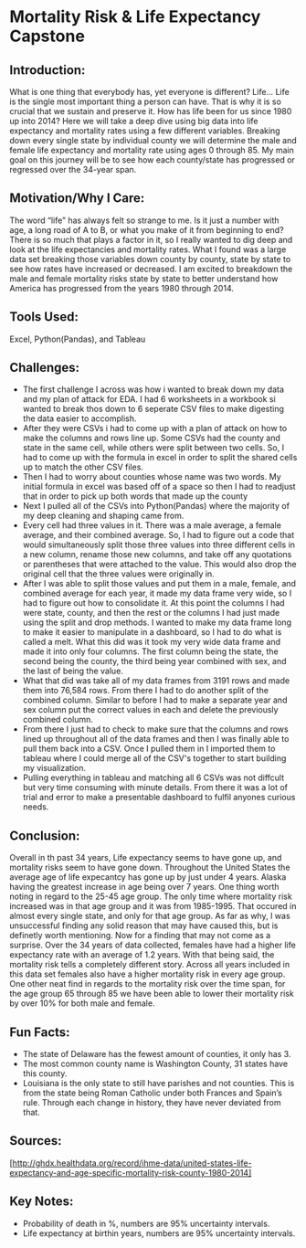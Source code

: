 
# **Mortality Risk & Life Expectancy Capstone**

 ## **Introduction:** 
What is one thing that everybody has, yet everyone is different? 
Life… Life is the single most important thing a person can have. That is 
why it is so crucial that we sustain and preserve it. How has life been 
for us since 1980 up into 2014? Here we will take a deep dive using big 
data into life expectancy and mortality rates using a few different 
variables. Breaking down every single state by individual county we will 
determine the male and female life expectancy and mortality rate using ages 
0 through 85. My main goal on this journey will be to see how each 
county/state has progressed or regressed over the 34-year span. 


## **Motivation/Why I Care:**
The word “life” has always felt so strange to me. Is it just a number with 
age, a long road of A to B, or what you make of it from beginning to end? 
There is so much that plays a factor in it, so I really wanted to dig deep
and look at the life expectancies and mortality rates. What I found was a 
large data set breaking those variables down county by county, state by 
state to see how rates have increased or decreased. I am excited to
breakdown the male and female mortality risks state by state to better
understand how America has progressed from the years 1980 through 2014.

## **Tools Used:**
Excel, Python(Pandas), and Tableau


## **Challenges:** 
- The first challenge I across was how i wanted to break down my data and my 
plan of attack for EDA. I had 6 worksheets in a workbook si wanted to break 
thos down to 6 seperate CSV files to make digesting the data easier to
accomplish.
- After they were CSVs i had to come up with a plan of attack on how to make
the columns and rows line up. Some CSVs had the county and state in the 
same cell, while others were split between two cells. So, I had to come 
up with the formula in excel in order to split the shared cells up to
match the other CSV files.
- Then I had to worry about counties whose name was two words. My initial
 formula in excel was based off of a space so then I had to readjust that
 in order to pick up both words that made up the county
- Next I pulled all of the CSVs into Python(Pandas) where the majority
 of my deep cleaning and shaping came from.
- Every cell had three values in it. There was a male average, a female
average, and their combined average. So, I had to figure out a code 
that would simultaneously split those three values into three different
cells in a new column, rename those new columns, and take off any 
quotations or parentheses that were attached to the value. This would 
also drop the original cell that the three values were originally in.
- After I was able to split those values and put them in a male, female,
and combined average for each year, it made my data frame very wide, so I
had to figure out how to consolidate it. At this point the columns I had 
were state, county, and then the rest or the columns I had just made using 
the split and drop methods. I wanted to make my data frame long to make it 
easier to manipulate in a dashboard, so I had to do what is called a melt. 
What this did was it took my very wide data frame and made it into only four 
columns. The first column being the state, the second being the county, the 
third being year combined with sex, and the last of being the value.
- What that did was take all of my data frames from 3191 rows 
and made them into 76,584 rows. From there I had to do another 
split of the combined column. Similar to before I had to make a separate
year and sex column put the correct values in each and delete the previously
combined column.
- From there I just had to check to make sure that the columns and rows 
lined up throughout all of the data frames and then I was finally able to 
pull them back into a CSV. Once I pulled them in I imported them to tableau 
where I could merge all of the CSV's together to start building my 
visualization.
- Pulling everything in tableau and matching all 6 CSVs was not diffcult 
but very time consuming with minute details. From there it was a lot of 
trial and error to make a presentable dashboard to fulfil anyones curious
needs. 

## **Conclusion:** 
Overall in th past 34 years, Life expectancy seems to have gone up, and mortality
risks seem to have gone down. Throughout the United States the average age of 
life expecantcy has gone up by just under 4 years. Alaska having the greatest
increase in age being over 7 years. One thing worth noting in regard to the 25-45
age group. The only time where mortality risk increased was in that age group and
it was from 1985-1995. That occured in almost every single state, and only for
that age group. As far as why, I was unsuccessful finding any solid reason that 
may have caused this, but is definetly worth mentioning. Now for a finding that 
may not come as a surprise. Over the 34 years of data collected, females have 
had a higher life expectancy rate with an average of 1.2 years. With that being 
said, the mortality risk tells a completely different story. Across all years 
included in this data set females also have a higher mortality risk in every age 
group. One other neat find in regards to the mortality risk over the time span, 
for the age group 65 through 85 we have been able to lower their mortality risk 
by over 10% for both male and female.

## **Fun Facts:**
- The state of Delaware has the fewest amount of counties, it only has 3.
- The most common county name is Washington County, 31 states have this county.
- Louisiana is the only state to still have parishes and not counties. This is 
from the state being Roman Catholic under both Frances and Spain’s rule.
Through each change in history, they have never deviated from that.

## **Sources:**
[http://ghdx.healthdata.org/record/ihme-data/united-states-life-expectancy-and-age-specific-mortality-risk-county-1980-2014]




 
 ## **Key Notes:** 
- Probability of death in %, numbers are 95% uncertainty intervals.
- Life expectancy at birthin years, numbers are 95% uncertainty intervals.
